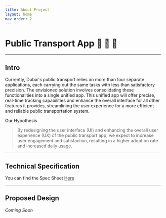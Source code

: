 ```yaml
---
title: About Project
layout: home
nav_order: 2
---
```


# Public Transport App 🚅 🚌 🚕

---

## Intro

Currently, Dubai's public transport relies on more than four separate applications, each carrying out the same tasks with less than satisfactory precision. The envisioned solution involves consolidating these functionalities into a single unified app. This unified app will offer precise, real-time tracking capabilities and enhance the overall interface for all other features it provides, streamlining the user experience for a more efficient and reliable public transportation system.

Our Hypothesis

> By redesigning the user interface (UI) and enhancing the overall user experience (UX) of the public transport app, we expect to increase user engagement and satisfaction, resulting in a higher adoption rate and increased daily usage.

---

## Technical Specification

You can find the Spec Sheet [Here](https://docs.google.com/document/d/10ncJ4DFyqATVBqCiEP9dc5CL9UZo1Akx4rb1RMRwnUw/edit?usp=sharing)

---

## Proposed Design

_Coming Soon_
